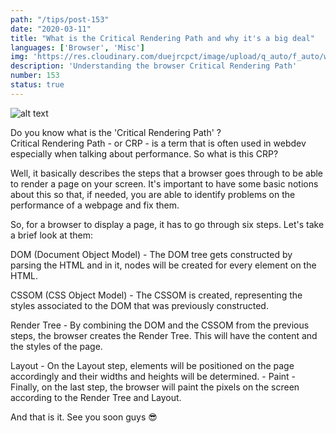 ```yaml
---
path: "/tips/post-153"
date: "2020-03-11"
title: "What is the Critical Rendering Path and why it's a big deal"
languages: ['Browser', 'Misc']
img: 'https://res.cloudinary.com/duejrcpct/image/upload/q_auto/f_auto/w_1000/v1588228792/tips/153-1_xzwnnc.png'
description: 'Understanding the browser Critical Rendering Path'
number: 153
status: true
---
```


![alt text](https://res.cloudinary.com/duejrcpct/image/upload/q_auto/f_auto/w_1000/v1588228792/tips/153-2_ailotd.png "Critical Rendering Path")

Do you know what is the 'Critical Rendering Path' ?  
Critical Rendering Path - or CRP - is a term that is often used in webdev especially when talking about performance. So what is this CRP?

Well, it basically describes the steps that a browser goes through to be able to render a page on your screen. It's important to have some basic notions about this so that, if needed, you are able to identify problems on the performance of a webpage and fix them.

So, for a browser to display a page, it has to go through six steps. Let's take a brief look at them:

DOM (Document Object Model) - The DOM tree gets constructed by parsing the HTML and in it, nodes will be created for every element on the HTML.

CSSOM (CSS Object Model) - The CSSOM is created, representing the styles associated to the DOM that was previously constructed.

Render Tree - By combining the DOM and the CSSOM from the previous steps, the browser creates the Render Tree. This will have the content and the styles of the page.

Layout - On the Layout step, elements will be positioned on the page accordingly and their widths and heights will be determined. -
Paint - Finally, on the last step, the browser will paint the pixels on the screen according to the Render Tree and Layout.

And that is it. See you soon guys 😎